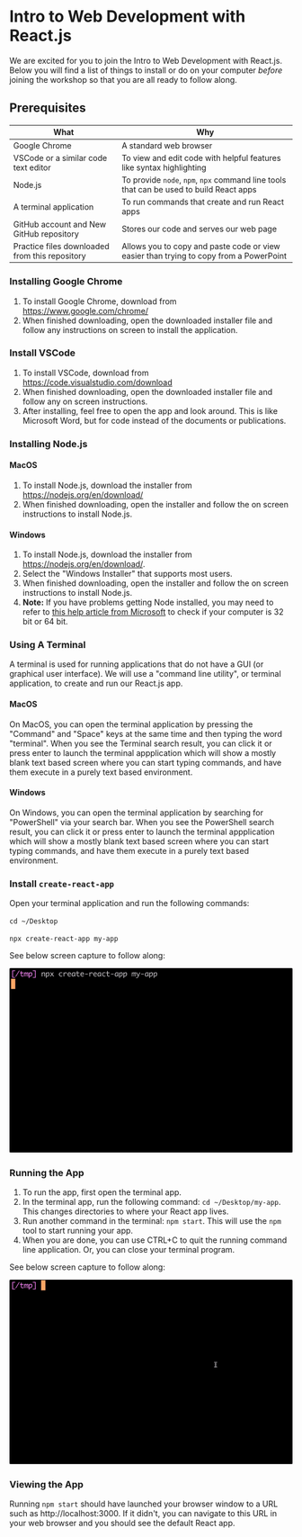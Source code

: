 # Intro to Web Development with React.js

We are excited for you to join the Intro to Web Development with React.js. Below you will find a list of things to install or do on your computer *before* joining the workshop so that you are all ready to follow along.

## Prerequisites

| What                                           | Why                                                                                     |
| -------------                                  | -------------                                                                           |
| Google Chrome                                  | A standard web browser                                                                  |
| VSCode  or a similar code text editor          | To view and edit code with helpful features like syntax highlighting                    |
| Node.js                                        | To provide `node`, `npm`, `npx` command line tools that can be used to build React apps |
| A terminal application                         | To run commands that create and run React apps                                          |
| GitHub account and New GitHub repository       | Stores our code and serves our web page                                                 |
| Practice files downloaded from this repository | Allows you to copy and paste code or view easier than trying to copy from a PowerPoint  |

### Installing Google Chrome

1. To install Google Chrome, download from https://www.google.com/chrome/
1. When finished downloading, open the downloaded installer file and follow any instructions on screen to install the application.

### Install VSCode

1. To install VSCode, download from https://code.visualstudio.com/download
1. When finished downloading, open the downloaded installer file and follow any on screen instructions.
1. After installing, feel free to open the app and look around. This is like Microsoft Word, but for code instead of the documents or publications.

### Installing Node.js

#### MacOS

1. To install Node.js, download the installer from https://nodejs.org/en/download/
1. When finished downloading, open the installer and follow the on screen instructions to install Node.js.

#### Windows

1. To install Node.js, download the installer from https://nodejs.org/en/download/.
1. Select the "Windows Installer" that supports most users.
1. When finished downloading, open the installer and follow the on screen instructions to install Node.js.
1. **Note:** If you have problems getting Node installed, you may need to refer to [this help article from Microsoft](https://support.microsoft.com/en-us/office/determine-whether-your-computer-is-running-a-32-bit-version-or-64-bit-version-of-the-windows-operating-system-aac162a1-0cb3-46f2-888f-2f22897396ce#:~:text=System%20Information%20window-,Click%20Start%2C%20type%20system%20in%20the%20search%20box%2C%20and%20then,the%20System%20Type%20under%20Item.) to check if your computer is 32 bit or 64 bit.

### Using A Terminal

A terminal is used for running applications that do not have a GUI (or graphical user interface). We will use a "command line utility", or terminal application, to create and run our React.js app.

#### MacOS

On MacOS, you can open the terminal application by pressing the "Command" and "Space" keys at the same time and then typing the word "terminal". When you see the Terminal search result, you can click it or press enter to launch the terminal appplication which will show a mostly blank text based screen where you can start typing commands, and have them execute in a purely text based environment.

#### Windows

On Windows, you can open the terminal application by searching for "PowerShell" via your search bar. When you see the PowerShell search result, you can click it or press enter to launch the terminal appplication which will show a mostly blank text based screen where you can start typing commands, and have them execute in a purely text based environment.

### Install `create-react-app`

Open your terminal application and run the following commands:

`cd ~/Desktop`

`npx create-react-app my-app`

See below screen capture to follow along:

<img src=".images/create-react-app.gif" />

### Running the App

1. To run the app, first open the terminal app.
1. In the terminal app, run the following command: `cd ~/Desktop/my-app`. This changes directories to where your React app lives.
1. Run another command in the terminal: `npm start`. This will use the `npm` tool to start running your app.
1. When you are done, you can use CTRL+C to quit the running command line application. Or, you can close your terminal program.

See below screen capture to follow along:

<img src=".images/npm-start.gif" />

### Viewing the App

Running `npm start` should have launched your browser window to a URL such as http://localhost:3000. If it didn't, you can navigate to this URL in your web browser and you should see the default React app.
